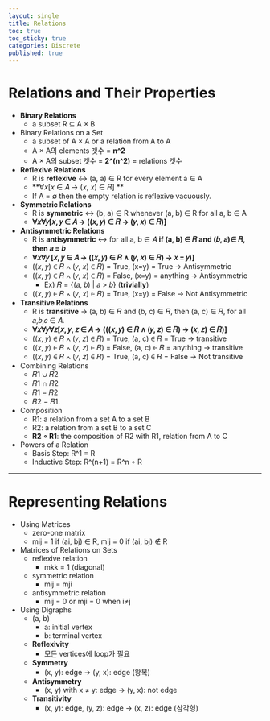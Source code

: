 ```yaml
---
layout: single
title: Relations
toc: true
toc_sticky: true
categories: Discrete
published: true
---
```


# Relations and Their Properties
* **Binary Relations**
    * a subset R ⊆ A × B
* Binary Relations on a Set
    * a subset of A × A or a relation from A to A
    * A × A의 elements 갯수 = **n^2**
    * A × A의 subset 갯수 = **2^(n^2)** = relations 갯수
* **Reflexive Relations**
    * R is **reflexive** ↔︎ (a, a) ∈ R for every element a ∈ A
    * **∀𝑥\[𝑥 ∈ 𝐴 → (𝑥, 𝑥) ∈ 𝑅\] **
    * If A = ∅ then the empty relation is reflexive vacuously. 
* **Symmetric Relations**
    * R is **symmetric** ↔︎ (b, a) ∈ R whenever (a, b) ∈ R for all a, b ∈ A
    * **∀𝑥∀𝑦\[𝑥, 𝑦 ∈ 𝐴 → ((𝑥, 𝑦) ∈ 𝑅 → (𝑦, 𝑥) ∈ 𝑅)\]**
* **Antisymmetric Relations**
    * R is **antisymmetric** ↔︎ for all a, b ∈ 𝐴 **if (a, b) ∈ 𝑅 and (𝑏, 𝑎)∈ 𝑅, then 𝑎 = 𝑏**
    * **∀𝑥∀𝑦 \[𝑥, 𝑦 ∈ 𝐴 → ((𝑥, 𝑦) ∈ 𝑅 ∧ (𝑦, 𝑥) ∈ 𝑅) → 𝑥 = 𝑦)\]**
    * ((𝑥, 𝑦) ∈ 𝑅 ∧ (𝑦, 𝑥) ∈ 𝑅) = True, (x=y) = True -> Antisymmetric
    * ((𝑥, 𝑦) ∈ 𝑅 ∧ (𝑦, 𝑥) ∈ 𝑅) = False, (x=y) = anything -> Antisymmetric
        * Ex) 𝑅 = {(𝑎, 𝑏) \| 𝑎 > 𝑏} (**trivially**)
    * ((𝑥, 𝑦) ∈ 𝑅 ∧ (𝑦, 𝑥) ∈ 𝑅) = True, (x=y) = False -> Not Antisymmetric
* **Transitive Relations**
    * R is **transitive** → (a, b) ∈ 𝑅 and (b, c) ∈ 𝑅, then (a, c) ∈ 𝑅, for all 𝑎,𝑏,𝑐 ∈ 𝐴.
    * **∀𝑥∀𝑦∀𝑧\[𝑥, 𝑦, 𝑧 ∈ 𝐴 → (((𝑥, 𝑦) ∈ 𝑅 ∧ (𝑦, 𝑧) ∈ 𝑅) → (𝑥, 𝑧) ∈ 𝑅)\]**
    * ((𝑥, 𝑦) ∈ 𝑅 ∧ (𝑦, 𝑧) ∈ 𝑅) = True, (a, c) ∈ 𝑅 = True -> transitive
    * ((𝑥, 𝑦) ∈ 𝑅 ∧ (𝑦, 𝑧) ∈ 𝑅) = False, (a, c) ∈ 𝑅 = anything -> transitive
    * ((𝑥, 𝑦) ∈ 𝑅 ∧ (𝑦, 𝑧) ∈ 𝑅) = True, (a, c) ∈ 𝑅 = False -> Not transitive
* Combining Relations
    * 𝑅1 ∪ 𝑅2 
    * 𝑅1 ∩ 𝑅2
    * 𝑅1 − 𝑅2
    * 𝑅2 − 𝑅1. 
* Composition
    * R1: a relation from a set A to a set B
    * R2: a relation from a set B to a set C
    * **R2 ∘ R1**: the composition of R2 with R1, relation from A to C 
* Powers of a Relation
    * Basis Step: R^1 = R
    * Inductive Step: R^(n+1) = R^n ∘ R

----------------

# Representing Relations
* Using Matrices
    * zero-one matrix
    * mij = 1 if (ai, bj) ∈ R, mij = 0 if (ai, bj) ∉ R
* Matrices of Relations on Sets
    * reflexive relation
        * mkk = 1 (diagonal)
    * symmetric relation
        * mij = mji
    * antisymmetric relation
        * mij = 0 or mji = 0 when i≠j
* Using Digraphs
    * (a, b)
        * a: initial vertex
        * b: terminal vertex
    * **Reflexivity**
        * 모든 vertices에 loop가 필요
    * **Symmetry**
        * (x, y): edge -> (y, x): edge (왕복)
    * **Antisymmetry**
        * (x, y) with x ≠ y: edge -> (y, x): not edge 
    * **Transitivity**
        * (x, y): edge, (y, z): edge -> (x, z): edge (삼각형) 
